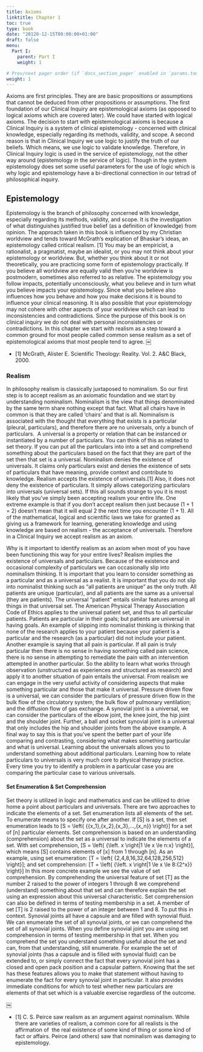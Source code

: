 ```yaml
---
title: Axioms
linktitle: Chapter 1
toc: true
type: book
date: "20120-12-15T00:00:00+01:00"
draft: false
menu:
  Part I:
    parent: Part I
    weight: 1

# Prev/next pager order (if `docs_section_pager` enabled in `params.toml`)
weight: 1
---
```


Axioms are first principles. They are are basic propositions or assumptions that cannot be deduced from other propositions or assumptions.  The first foundation of our Clinical Inquiry are epistemological axioms (as opposed to logical axioms which are covered later). We could have started with logical axioms. The decision to start with epistemological axioms is because a Clinical Inquiry is a system of clinical epistemology - concerned with clinical knowledge, especially regarding its methods, validity, and scope. A second reason is that in Clinical Inquiry we use logic to justify the truth of our beliefs. Which means, we use logic to validate knowledge. Therefore, in Clinical Inquiry logic is used in the service of epistemology, not the other way around (epistemology in the service of logic). Though in the system epistemology does set some useful parameters for the use of logic which is why logic and epistemology have a bi-directional connection in our tetrad of philosophical inquiry.

## Epistemology

Epistemology is the branch of philosophy concerned with knowledge, especially regarding its methods, validity, and scope. It is the investigation of what distinguishes justified true belief (as a definition of knowledge) from opinion. The approach taken in this book is influenced by my Christian worldview and tends toward McGrath’s explication of Bhaskar’s ideas, an epistemology called critical realism. [1] You may be an empiricist, a rationalist, a pragmatist, maybe an idealist, or you may not think about your epistemology or worldview. But, whether you think about it or not theoretically, you are practicing some form of epistemology practically. If you believe all worldview are equally valid then you’re worldview is postmodern, sometimes also referred to as relative. The epistemology you follow impacts, potentially unconsciously, what you believe and in turn what you believe impacts your epistemology.  Since what you believe also influences how you behave and how you make decisions it is bound to influence your clinical reasoning. It is also possible that your epistemology may not cohere with other aspects of your worldview which can lead to inconsistencies and contradictions. Since the purpose of this book is on clinical inquiry we do not deal with personal inconsistencies or contradictions.  In this chapter we start with realism as a step toward a common ground for most people called common sense realism as a set of epistemological axioms that most people tend to agree.
￼
- [1] McGrath, Alister E. Scientific Theology: Reality. Vol. 2. A&C Black, 2000.

### Realism

In philosophy realism is classically juxtaposed to nominalism. So our first step is to accept realism as an axiomatic foundation and we start by understanding nominalism. Nominalism is the view that things denominated by the same term share nothing except that fact.  What all chairs have in common is that they are called ‘chairs’ and that is all. Nominalism is associated with the thought that everything that exists is a particular (pleural, particulars), and therefore there are no universals, only a bunch of particulars.  A universal is a property or relation that can be instanced or instantiated by a number of particulars. You can think of this as related to set theory. If you can put all the particulars into into a set and comprehend something about the particulars based on the fact that they are part of the set then that set is a universal. Nominalism denies the existence of universals. It claims only particulars exist and denies the existence of sets of particulars that have meaning, provide context and contribute to knowledge. Realism accepts the existence of universals.[1] Also, it does not deny the existence of particulars. It simply allows categorizing particulars into universals (universal sets). If this all sounds strange to you it is most likely that you’ve simply been accepting realism your entire life. One extreme example is that if you don’t accept realism then just because (1 + 1 = 2) doesn’t mean that it will equal 2 the next time you encounter (1 + 1). All of the mathematical, logical and scientific laws we take for granted as giving us a framework for learning, generating knowledge and using knowledge are based on realism - the acceptance of universals. Therefore in a Clinical Inquiry we accept realism as an axiom.

Why is it important to identify realism as an axiom when most of you have been functioning this way for your entire lives? Realism implies the existence of universals and particulars. Because of the existence and occasional complexity of particulars we can occasionally slip into nominalism thinking. It is important that you learn to consider something as a particular and as a universal as a realist. It is important that you do not slip into nominalist thinking such as “all patients are unique” as the only truth. All patients are unique (particular), and all patients are the same as a universal (they are patients). The universal “patient” entails similar features among all things in that universal set. The American Physical Therapy Association Code of Ethics applies to the universal patient set, and thus to all particular patients. Patients are particular in their goals; but patients are universal in having goals. 
An example of slipping into nominalist thinking is thinking that none of the research applies to your patient because your patient is a particular and the research (as a particular) did not include your patient. Another example is saying that all pain is particular. If all pain is truly particular then there is no sense in having something called pain science, there is no sense in attempting to remediate the pain with an intervention attempted in another particular. So the ability to learn what works through observation (unstructured as experiences and structured as research) and apply it to another situation of pain entails the universal. 
From realism we can engage in the very useful activity of considering aspects that make something particular and those that make it universal. Pressure driven flow is a universal, we can consider the particulars of pressure driven flow in the bulk flow of the circulatory system; the bulk flow of pulmonary ventilation; and the diffusion flow of gas exchange. A synovial joint is a universal, we can consider the particulars of the elbow joint, the knee joint, the hip joint and the shoulder joint. Further, a ball and socket synovial joint is a universal that only includes the hip and shoulder joints from the above example. A final way to say this is that you’ve spent the better part of your life comparing and contrasting, considering what makes something particular and what is universal. Learning about the universals allows you to understand something about additional particulars. Learning how to relate particulars to universals is very much core to physical therapy practice. Every time you try to identify a problem in a particular case you are comparing the particular case to various universals. 

#### Set Enumeration & Set Comprehension

Set theory is utilized in logic and mathematics and can be utilized to drive home a point about particulars and universals. There are two approaches to indicate the elements of a set. Set enumeration lists all elements of the set. To enumerate means to specify one after another. If \[S\] is a set, then set enumeration leads to \[S = \left\{ {{x_1},{x_2},{x_3},...,{x_n}} \right\}\] for a set of \[n\] particular elements. Set comprehension is based on an understanding (comprehension) about the set as a universal to indicate the elements of a set. With set comprehension, \[S = \left\{ {\left. x \right|1 \le x \le n:x} \right\}\], which means \[S\] contains elements of \[x\] from 1 through \[n\]. As an example, using set enumeration: \[T = \left\{ {2,4,8,16,32,64,128,256,512} \right\}\]; and set comprehension: \[T = \left\{ {\left. x \right|1 \le x \le 8:{2^x}} \right\}\]
In this more concrete example we see the value of set comprehension. By comprehending the universal feature of set \[T\] as the number 2 raised to the power of integers 1 through 8 we comprehend (understand) something about that set and can therefore explain the set using an expression about this universal characteristic. Set comprehension can also be defined in terms of testing membership in a set. A member of set \[T\] is 2 raised to the power of an integer between 1 and 8.  To put this in context. Synovial joints all have a capsule and are filled with synovial fluid. We can enumerate the set of all synovial joints, or we can comprehend the set of all synovial joints. When you define synovial joint you are using set comprehension in terms of testing membership in that set. When you comprehend the set you understand something useful about the set and can, from that understanding, still enumerate. For example the set of synovial joints (has a capsule and is filled with synovial fluid) can be extended to, or simply connect the fact that every synovial joint has a closed and open pack position and a capsular pattern. Knowing that the set has these features allows you to make that statement without having to enumerate the fact for every synovial joint in particular. It also provides immediate conditions for which to test whether new particulars are elements of that set which is a valuable exercise regardless of the outcome.

￼
- [1] C. S. Peirce saw realism as an argument against nominalism. While there are varieties of realism, a common core for all realists is the affirmation of  the real existence of some kind of thing or some kind of fact or affairs. Peirce (and others) saw that nominalism was damaging to epistemology.
